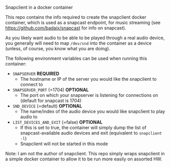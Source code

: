 Snapclient in a docker container

This repo contains the info required to create the snapclient docker container, which is used as a snapcast endpoint, for music streaming (see https://github.com/badaix/snapcast for info on snapcast).

As you likely want audio to be able to be played through a real audio device, you generally will need to map `/dev/snd` into the container as a device (unless, of course, you know what you are doing).

The following environment variables can be used when running this container:
 - `SNAPSERVER` **REQUIRED**
    - The hostname or IP of the server you would like the snapclient to connect to
 - `SNAPSERVER_PORT` (=1704) **OPTIONAL**
    - The port on which your snapserver is listening for connections on (default for snapcast is 1704)
 - `SND_DEVICE` (=default) **OPTIONAL**
    - The name/index of the audio device you would like snapclient to play audio to
 - `LIST_DEVICES_AND_EXIT` (=false) **OPTIONAL**
    - If this is set to true, the container will simply dump the list of snapcast-available audio devices and exit (equivalent to `snapclient -l`)
    - Snapclient will not be started in this mode

Note: I am not the author of snapclient. This repo simply wraps snapclient in a simple docker container to allow it to be run more easily on assorted HW.
